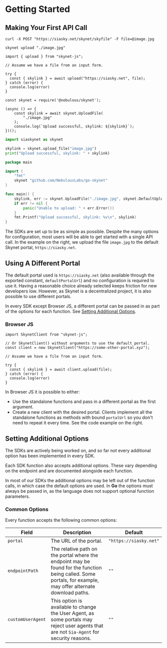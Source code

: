 # Getting Started

## Making Your First API Call

```shell--curl
curl -X POST "https://siasky.net/skynet/skyfile" -F file=@image.jpg
```

```shell--cli
skynet upload "./image.jpg"
```

```javascript--browser
import { upload } from "skynet-js";

// Assume we have a file from an input form.

try {
  const { skylink } = await upload("https://siasky.net", file);
} catch (error) {
  console.log(error)
}
```

```javascript--node
const skynet = require('@nebulous/skynet');

(async () => {
	const skylink = await skynet.UploadFile(
		"./image.jpg"
	);
	console.log(`Upload successful, skylink: ${skylink}`);
})();
```

```python
import siaskynet as skynet

skylink = skynet.upload_file("image.jpg")
print("Upload successful, skylink: " + skylink)
```

```go
package main

import (
	"fmt"
	skynet "github.com/NebulousLabs/go-skynet"
)

func main() {
	skylink, err := skynet.UploadFile("./image.jpg", skynet.DefaultUploadOptions)
	if err != nil {
		panic("Unable to upload: " + err.Error())
	}
	fmt.Printf("Upload successful, skylink: %v\n", skylink)
}
```

The SDKs are set up to be as simple as possible. Despite the many options for configuration, most users will be able to get started with a single API call. In the example on the right, we upload the file `image.jpg` to the default Skynet portal, `https://siasky.net`.

## Using A Different Portal

The default portal used is `https://siasky.net` (also available through the exported constant, `defaultPortalUrl`) and no configuration is required to use it. Having a reasonable choice already selected keeps friction for new developers low. However, as Skynet is a decentralized project, it is also possible to use different portals.

In every SDK except Browser JS, a different portal can be passed in as part of the options for each function. See [Setting Additional Options](.#setting-additional-options).

### Browser JS

```javascript--browser
import SkynetClient from "skynet-js";

// Or SkynetClient() without arguments to use the default portal.
const client = new SkynetClient("https://some-other-portal.xyz");

// Assume we have a file from an input form.

try {
  const { skylink } = await client.upload(file);
} catch (error) {
  console.log(error)
}
```

In Browser JS it is possible to either:

- Use the standalone functions and pass in a different portal as the first argument.
- Create a new client with the desired portal. Clients implement all the standalone functions as methods with bound `portalUrl` so you don't need to repeat it every time. See the code example on the right.

## Setting Additional Options

<aside class="warning">
The SDKs are actively being worked on, and so far not every additional option has been implemented in every SDK.
</aside>

Each SDK function also accepts additional options. These vary depending on the endpoint and are documented alongside each function.

<aside class="notice">
In most of our SDKs the additional options may be left out of the function calls, in which case the default options are used. In <b>Go</b> the options must always be passed in, as the language does not support optional function parameters.
</aside>

### Common Options

Every function accepts the following common options:

Field | Description | Default
----- | ----------- | -------
`portal` | The URL of the portal. | `"https://siasky.net"`
`endpointPath` | The relative path on the portal where the endpoint may be found for the function being called. Some portals, for example, may offer alternate download paths. | `""`
`customUserAgent` | This option is available to change the User Agent, as some portals may reject user agents that are not `Sia-Agent` for security reasons. | `""`
